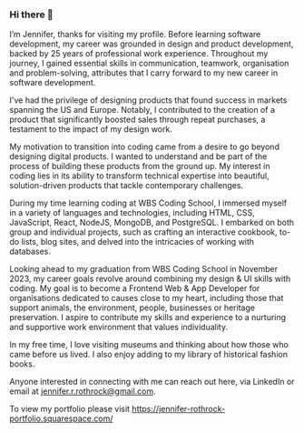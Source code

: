 ### Hi there 👋

<!--
**jeniverede/jeniverede** is a ✨ _special_ ✨ repository because its `README.md` (this file) appears on your GitHub profile.

Here are some ideas to get you started:

- 🔭 I’m currently working on ...
- 🌱 I’m currently learning ...
- 👯 I’m looking to collaborate on ...
- 🤔 I’m looking for help with ...
- 💬 Ask me about ...
- 📫 How to reach me: ...
- 😄 Pronouns: ...
- ⚡ Fun fact: ...
-->

I’m Jennifer, thanks for visiting my profile.
Before learning software development, my career was grounded in design and product development, backed by 25 years of professional work experience. Throughout my journey, I gained essential skills in communication, teamwork, organisation and problem-solving, attributes that I carry forward to my new career in software development.

I've had the privilege of designing products that found success in markets spanning the US and Europe. Notably, I contributed to the creation of a product that significantly boosted sales through repeat purchases, a testament to the impact of my design work.

My motivation to transition into coding came from a desire to go beyond designing digital products. I wanted to understand and be part of the process of building these products from the ground up. My interest in coding lies in its ability to transform technical expertise into beautiful, solution-driven products that tackle contemporary challenges.

During my time learning coding at WBS Coding School, I immersed myself in a variety of languages and technologies, including HTML, CSS, JavaScript, React, NodeJS, MongoDB, and PostgreSQL. I embarked on both group and individual projects, such as crafting an interactive cookbook, to-do lists, blog sites, and delved into the intricacies of working with databases.

Looking ahead to my graduation from WBS Coding School in November 2023, my career goals revolve around combining my design & UI skills with coding. My goal is to become a Frontend Web & App Developer for organisations dedicated to causes close to my heart, including those that support animals, the environment, people, businesses or heritage preservation. I aspire to contribute my skills and experience to a nurturing and supportive work environment that values individuality.

In my free time, I love visiting museums and thinking about how those who came before us lived.
I also enjoy adding to my library of historical fashion books.

Anyone interested in connecting with me can reach out here, via LinkedIn or email at jennifer.r.rothrock@gmail.com. 

To view my portfolio please visit https://jennifer-rothrock-portfolio.squarespace.com/
